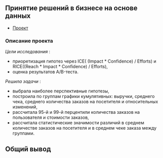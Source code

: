 ## Принятие решений в бизнесе на основе данных
- [Проект](https://github.com/katerinabazh/profile/blob/main/3.%20Принятие%20решений%20в%20бизнесе%20на%20основе%20данных.%20Приоритезация%20гипотез.%20AB%20тест./Принятие%20решений%20в%20бизнесе%20на%20основе%20данных.%20Приоритезация%20гипотез.%20AB%20тест..ipynb)
### Описание проекта
_Цели исследования_ :
- приоретизация гипотез через  ICE( (Impact * Confidence) / Efforts) и RICE((Reach * Impact * Confidence) / Efforts),  
- оценка результатов A/B-теста.

_Решила задачи_ :
- выбрала наиболее перспективные гипотезы,  
- построила по группам графики кумулятивных: выручки, среднего чека, среднего количества заказов на посетителя и относительных изменений,  
- рассчитала 95-й и 99-й перцентили количества заказов на пользователя и стоимости заказов,  
- рассчитала статистические значимости различий в среднем количестве заказов на посетителя и  в среднем чеке заказа между группами.  

## Общий вывод

